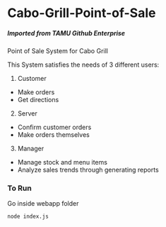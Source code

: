 # Cabo-Grill-Point-of-Sale
##### Imported from TAMU Github Enterprise
Point of Sale System for Cabo Grill

This System satisfies the needs of 3 different users:
1. Customer
  - Make orders
  - Get directions
2. Server
  - Confirm customer orders
  - Make orders themselves
3. Manager
  - Manage stock and menu items
  - Analyze sales trends through generating reports 

### To Run
Go inside webapp folder
```
node index.js
```
